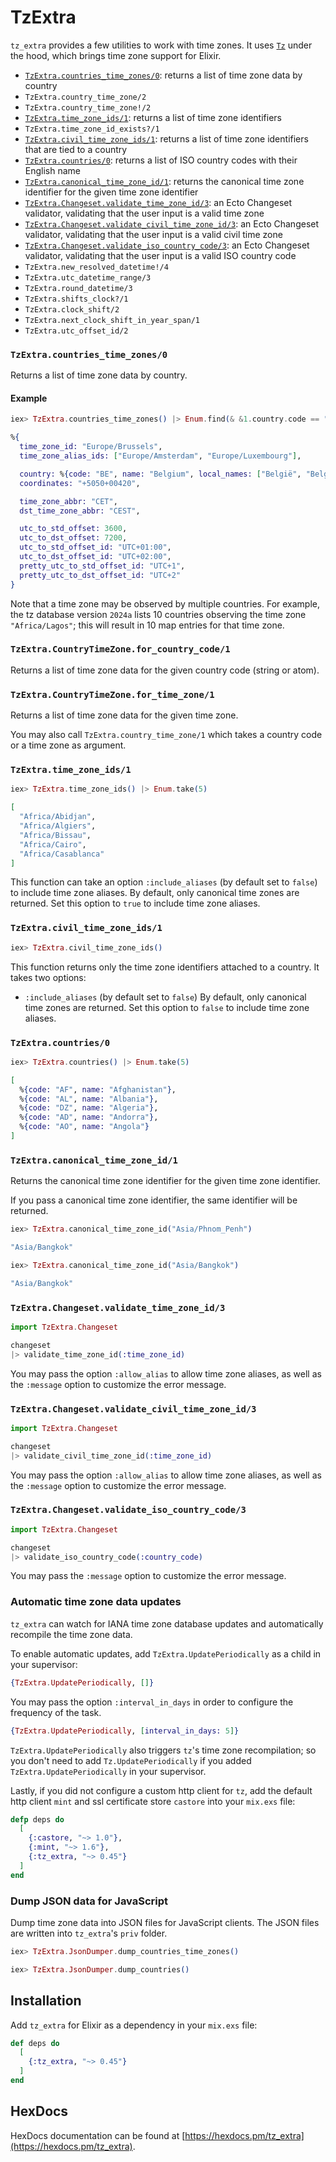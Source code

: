 # TzExtra

`tz_extra` provides a few utilities to work with time zones. It uses [`Tz`](https://github.com/mathieuprog/tz) under the hood, which brings time zone support for Elixir.

* [`TzExtra.countries_time_zones/0`](#tzextracountries_time_zones0): returns a list of time zone data by country
* `TzExtra.country_time_zone/2`
* `TzExtra.country_time_zone!/2`
* [`TzExtra.time_zone_ids/1`](#tzextratime_zone_ids1): returns a list of time zone identifiers
* `TzExtra.time_zone_id_exists?/1`
* [`TzExtra.civil_time_zone_ids/1`](#tzextracivil_time_zone_ids1): returns a list of time zone identifiers that are tied to a country
* [`TzExtra.countries/0`](#tzextracountries0): returns a list of ISO country codes with their English name
* [`TzExtra.canonical_time_zone_id/1`](#tzextracanonical_time_zone_id1): returns the canonical time zone identifier for the given time zone identifier
* [`TzExtra.Changeset.validate_time_zone_id/3`](#tzextraChangesetvalidate_time_zone_id3): an Ecto Changeset validator, validating that the user input is a valid time zone
* [`TzExtra.Changeset.validate_civil_time_zone_id/3`](#tzextraChangesetvalidate_civil_time_zone_id3): an Ecto Changeset validator, validating that the user input is a valid civil time zone
* [`TzExtra.Changeset.validate_iso_country_code/3`](#tzextraChangesetvalidate_iso_country_code3): an Ecto Changeset validator, validating that the user input is a valid ISO country code
* `TzExtra.new_resolved_datetime!/4`
* `TzExtra.utc_datetime_range/3`
* `TzExtra.round_datetime/3`
* `TzExtra.shifts_clock?/1`
* `TzExtra.clock_shift/2`
* `TzExtra.next_clock_shift_in_year_span/1`
* `TzExtra.utc_offset_id/2`

### `TzExtra.countries_time_zones/0`

Returns a list of time zone data by country.

#### Example

```elixir
iex> TzExtra.countries_time_zones() |> Enum.find(& &1.country.code == "BE")
```

```elixir
%{
  time_zone_id: "Europe/Brussels",
  time_zone_alias_ids: ["Europe/Amsterdam", "Europe/Luxembourg"],

  country: %{code: "BE", name: "Belgium", local_names: ["België", "Belgique"]},
  coordinates: "+5050+00420",

  time_zone_abbr: "CET",
  dst_time_zone_abbr: "CEST",

  utc_to_std_offset: 3600,
  utc_to_dst_offset: 7200,
  utc_to_std_offset_id: "UTC+01:00",
  utc_to_dst_offset_id: "UTC+02:00",
  pretty_utc_to_std_offset_id: "UTC+1",
  pretty_utc_to_dst_offset_id: "UTC+2"
}
```

Note that a time zone may be observed by multiple countries. For example, the tz database version `2024a` lists 10
countries observing the time zone `"Africa/Lagos"`; this will result in 10 map entries for that time zone.

### `TzExtra.CountryTimeZone.for_country_code/1`

Returns a list of time zone data for the given country code (string or atom).

### `TzExtra.CountryTimeZone.for_time_zone/1`

Returns a list of time zone data for the given time zone.

You may also call `TzExtra.country_time_zone/1` which takes a country code or a time zone as argument.

### `TzExtra.time_zone_ids/1`

```elixir
iex> TzExtra.time_zone_ids() |> Enum.take(5)
```

```elixir
[
  "Africa/Abidjan",
  "Africa/Algiers",
  "Africa/Bissau",
  "Africa/Cairo",
  "Africa/Casablanca"
]
```

This function can take an option `:include_aliases` (by default set to `false`) to include time zone aliases. By default, only canonical time zones are returned. Set this option to `true` to include time zone aliases.

### `TzExtra.civil_time_zone_ids/1`

```elixir
iex> TzExtra.civil_time_zone_ids()
```

This function returns only the time zone identifiers attached to a country. It takes two options:
* `:include_aliases` (by default set to `false`)
  By default, only canonical time zones are returned. Set this option to `false` to include time zone aliases.

### `TzExtra.countries/0`

```elixir
iex> TzExtra.countries() |> Enum.take(5)
```

```elixir
[
  %{code: "AF", name: "Afghanistan"},
  %{code: "AL", name: "Albania"},
  %{code: "DZ", name: "Algeria"},
  %{code: "AD", name: "Andorra"},
  %{code: "AO", name: "Angola"}
]
```

### `TzExtra.canonical_time_zone_id/1`

Returns the canonical time zone identifier for the given time zone identifier.

If you pass a canonical time zone identifier, the same identifier will be returned.

```elixir
iex> TzExtra.canonical_time_zone_id("Asia/Phnom_Penh")
```

```elixir
"Asia/Bangkok"
```

```elixir
iex> TzExtra.canonical_time_zone_id("Asia/Bangkok")
```

```elixir
"Asia/Bangkok"
```

### `TzExtra.Changeset.validate_time_zone_id/3`

```elixir
import TzExtra.Changeset

changeset
|> validate_time_zone_id(:time_zone_id)
```

You may pass the option `:allow_alias` to allow time zone aliases, as well as the `:message` option to customize the error message.

### `TzExtra.Changeset.validate_civil_time_zone_id/3`

```elixir
import TzExtra.Changeset

changeset
|> validate_civil_time_zone_id(:time_zone_id)
```

You may pass the option `:allow_alias` to allow time zone aliases, as well as the `:message` option to customize the error message.

### `TzExtra.Changeset.validate_iso_country_code/3`

```elixir
import TzExtra.Changeset

changeset
|> validate_iso_country_code(:country_code)
```

You may pass the `:message` option to customize the error message.

### Automatic time zone data updates

`tz_extra` can watch for IANA time zone database updates and automatically recompile the time zone data.

To enable automatic updates, add `TzExtra.UpdatePeriodically` as a child in your supervisor:

```elixir
{TzExtra.UpdatePeriodically, []}
```

You may pass the option `:interval_in_days` in order to configure the frequency of the task.

```elixir
{TzExtra.UpdatePeriodically, [interval_in_days: 5]}
```

`TzExtra.UpdatePeriodically` also triggers `tz`'s time zone recompilation; so you don't need to add
`Tz.UpdatePeriodically` if you added `TzExtra.UpdatePeriodically` in your supervisor.

Lastly, if you did not configure a custom http client for `tz`, add the default http client `mint` and ssl certificate store `castore` into your `mix.exs` file:

```elixir
defp deps do
  [
    {:castore, "~> 1.0"},
    {:mint, "~> 1.6"},
    {:tz_extra, "~> 0.45"}
  ]
end
```

### Dump JSON data for JavaScript

Dump time zone data into JSON files for JavaScript clients. The JSON files are written into `tz_extra`'s `priv` folder.

```elixir
iex> TzExtra.JsonDumper.dump_countries_time_zones()
```

```elixir
iex> TzExtra.JsonDumper.dump_countries()
```

## Installation

Add `tz_extra` for Elixir as a dependency in your `mix.exs` file:

```elixir
def deps do
  [
    {:tz_extra, "~> 0.45"}
  ]
end
```

## HexDocs

HexDocs documentation can be found at [https://hexdocs.pm/tz_extra](https://hexdocs.pm/tz_extra).
